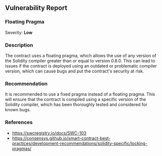 

## Vulnerability Report

### Floating Pragma

Severity: **Low**

### Description

The contract uses a floating pragma, which allows the use of any version of the Solidity compiler greater than or equal to version 0.8.0. This can lead to issues if the contract is deployed using an outdated or problematic compiler version, which can cause bugs and put the contract's security at risk.

### Recommendation

It is recommended to use a fixed pragma instead of a floating pragma. This will ensure that the contract is compiled using a specific version of the Solidity compiler, which has been thoroughly tested and considered for known bugs. 

### References

- https://swcregistry.io/docs/SWC-103
- https://consensys.github.io/smart-contract-best-practices/development-recommendations/solidity-specific/locking-pragmas/